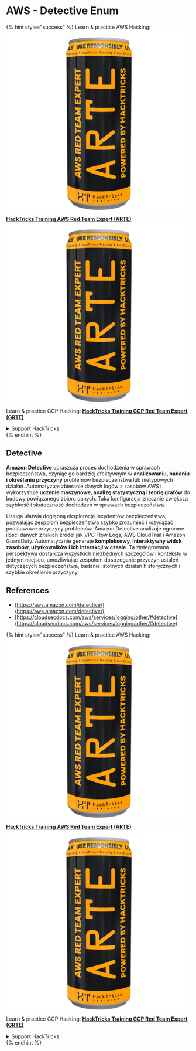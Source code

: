 # AWS - Detective Enum

{% hint style="success" %}
Learn & practice AWS Hacking:<img src="../../../../.gitbook/assets/image (1) (1) (1).png" alt="" data-size="line">[**HackTricks Training AWS Red Team Expert (ARTE)**](https://training.hacktricks.xyz/courses/arte)<img src="../../../../.gitbook/assets/image (1) (1) (1).png" alt="" data-size="line">\
Learn & practice GCP Hacking: <img src="../../../../.gitbook/assets/image (2).png" alt="" data-size="line">[**HackTricks Training GCP Red Team Expert (GRTE)**<img src="../../../../.gitbook/assets/image (2).png" alt="" data-size="line">](https://training.hacktricks.xyz/courses/grte)

<details>

<summary>Support HackTricks</summary>

* Check the [**subscription plans**](https://github.com/sponsors/carlospolop)!
* **Join the** 💬 [**Discord group**](https://discord.gg/hRep4RUj7f) or the [**telegram group**](https://t.me/peass) or **follow** us on **Twitter** 🐦 [**@hacktricks\_live**](https://twitter.com/hacktricks_live)**.**
* **Share hacking tricks by submitting PRs to the** [**HackTricks**](https://github.com/carlospolop/hacktricks) and [**HackTricks Cloud**](https://github.com/carlospolop/hacktricks-cloud) github repos.

</details>
{% endhint %}

## Detective

**Amazon Detective** upraszcza proces dochodzenia w sprawach bezpieczeństwa, czyniąc go bardziej efektywnym w **analizowaniu, badaniu i określaniu przyczyny** problemów bezpieczeństwa lub nietypowych działań. Automatyzuje zbieranie danych logów z zasobów AWS i wykorzystuje **uczenie maszynowe, analizę statystyczną i teorię grafów** do budowy powiązanego zbioru danych. Taka konfiguracja znacznie zwiększa szybkość i skuteczność dochodzeń w sprawach bezpieczeństwa.

Usługa ułatwia dogłębną eksplorację incydentów bezpieczeństwa, pozwalając zespołom bezpieczeństwa szybko zrozumieć i rozwiązać podstawowe przyczyny problemów. Amazon Detective analizuje ogromne ilości danych z takich źródeł jak VPC Flow Logs, AWS CloudTrail i Amazon GuardDuty. Automatycznie generuje **kompleksowy, interaktywny widok zasobów, użytkowników i ich interakcji w czasie**. Ta zintegrowana perspektywa dostarcza wszystkich niezbędnych szczegółów i kontekstu w jednym miejscu, umożliwiając zespołom dostrzeganie przyczyn ustaleń dotyczących bezpieczeństwa, badanie istotnych działań historycznych i szybkie określenie przyczyny.

## References

* [https://aws.amazon.com/detective/](https://aws.amazon.com/detective/)
* [https://cloudsecdocs.com/aws/services/logging/other/#detective](https://cloudsecdocs.com/aws/services/logging/other/#detective)

{% hint style="success" %}
Learn & practice AWS Hacking:<img src="../../../../.gitbook/assets/image (1) (1) (1).png" alt="" data-size="line">[**HackTricks Training AWS Red Team Expert (ARTE)**](https://training.hacktricks.xyz/courses/arte)<img src="../../../../.gitbook/assets/image (1) (1) (1).png" alt="" data-size="line">\
Learn & practice GCP Hacking: <img src="../../../../.gitbook/assets/image (2).png" alt="" data-size="line">[**HackTricks Training GCP Red Team Expert (GRTE)**<img src="../../../../.gitbook/assets/image (2).png" alt="" data-size="line">](https://training.hacktricks.xyz/courses/grte)

<details>

<summary>Support HackTricks</summary>

* Check the [**subscription plans**](https://github.com/sponsors/carlospolop)!
* **Join the** 💬 [**Discord group**](https://discord.gg/hRep4RUj7f) or the [**telegram group**](https://t.me/peass) or **follow** us on **Twitter** 🐦 [**@hacktricks\_live**](https://twitter.com/hacktricks_live)**.**
* **Share hacking tricks by submitting PRs to the** [**HackTricks**](https://github.com/carlospolop/hacktricks) and [**HackTricks Cloud**](https://github.com/carlospolop/hacktricks-cloud) github repos.

</details>
{% endhint %}
